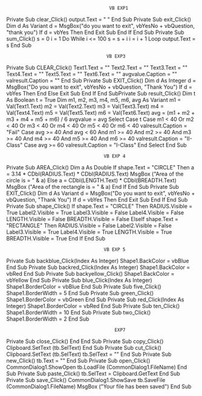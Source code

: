                                           VB EXP1
Private Sub clear_Click()
output.Text = " "
End Sub
Private Sub exit_Click()
Dim d As Variant
d = MsgBox("do you want to exit", vbYesNo + vbQuestion, "thank you")
If d = vbYes Then
End
Exit Sub
End If
End Sub
Private Sub sum_Click()
s = 0
i = 1
Do While i <= 100
s = s + i
i = i + 1
Loop
output.Text = s
End Sub


                                         VB EXP3

Private Sub CLEAR_Click()
Text1.Text = ""
Text2.Text = ""
Text3.Text = ""
Text4.Text = ""
Text5.Text = ""
Text6.Text = ""
avgvalue.Caption = ""
valresult.Caption = ""
End Sub
Private Sub EXIT_Click()
Dim d As Integer
d = MsgBox("Do you want to exit", vbYesNo + vbQuestion, "Thank You")
If d = vbYes Then
End
Else
Exit Sub
End If
End SubPrivate Sub result_Click()
Dim t As Boolean
t = True
Dim m1, m2, m3, m4, m5, m6, avg As Variant
m1 = Val(Text1.Text)
m2 = Val(Text2.Text)
m3 = Val(Text3.Text)
m4 = Val(Text4.Text)
m5 = Val(Text5.Text)
m6 = Val(Text6.Text)
avg = (m1 + m2 + m3 + m4 + m5 + m6) / 6
avgvalue = avg
Select Case t
Case m1 < 40 Or m2 < 40 Or m3 < 40 Or m4 < 40 Or m5 < 40 Or m6 < 40
valresult.Caption = "Fail"
Case avg >= 40 And avg < 60 And m1 >= 40 And m2 >= 40 And m3 >= 40 And m4 >= 40 And m5 >= 40 And 
m6 >= 40
valresult.Caption = "II-Class"
Case avg >= 60
valresult.Caption = "I-Class"
End Select
End Sub


                                        VB EXP 4

Private Sub AREA_Click()
Dim a As Double
If shape.Text = "CIRCLE" Then
a = 3.14 * CDbl(RADIUS.Text) * CDbl(RADIUS.Text)
MsgBox ("Area of the circle is = " & a)
Else
a = CDbl(LENGTH.Text) * CDbl(BREADTH.Text)
MsgBox ("Area of the rectangle is = " & a)
End If
End Sub
Private Sub EXIT_Click()
Dim d As Variant
d = MsgBox("Do you want to exit", vbYesNo + vbQuestion, "Thank You")
If d = vbYes Then
End
Exit Sub
End If
End Sub
Private Sub shape_Click()
If shape.Text = "CIRCLE" Then
RADIUS.Visible = True
Label2.Visible = True
Label3.Visible = False
Label4.Visible = False
LENGTH.Visible = False
BREADTH.Visible = False
ElseIf shape.Text = "RECTANGLE" Then
RADIUS.Visible = False
Label2.Visible = False
Label3.Visible = True
Label4.Visible = True
LENGTH.Visible = True
BREADTH.Visible = True
End If
End Sub

                                        VB EXP 5


Private Sub backblue_Click(Index As Integer)
Shape1.BackColor = vbBlue
End Sub
Private Sub backred_Click(Index As Integer)
Shape1.BackColor = vbRed
End Sub
Private Sub backyellow_Click()
Shape1.BackColor = vbYellow
End Sub
Private Sub blue_Click(Index As Integer)
Shape1.BorderColor = vbBlue
End Sub
Private Sub five_Click()
Shape1.BorderWidth = 5
End Sub
Private Sub green_Click()
Shape1.BorderColor = vbGreen
End Sub
Private Sub red_Click(Index As Integer)
Shape1.BorderColor = vbRed
End Sub
Private Sub ten_Click()
Shape1.BorderWidth = 10
End Sub
Private Sub two_Click()
Shape1.BorderWidth = 2
End Sub

                                            EXP7
Private Sub close_Click()
End
End Sub
Private Sub copy_Click()
Clipboard.SetText (tb.SelText)
End Sub
Private Sub cut_Click()
Clipboard.SetText (tb.SelText)
tb.SelText = ""
End Sub
Private Sub new_Click()
tb.Text = ""
End Sub
Private Sub open_Click()
CommonDialog1.ShowOpen
tb.LoadFile (CommonDialog1.FileName)
End Sub
Private Sub paste_Click()
tb.SelText = Clipboard.GetText
End Sub
Private Sub save_Click()
CommonDialog1.ShowSave
tb.SaveFile (CommonDialog1.FileName)
MsgBox ("Your file has been saved")
End Sub




